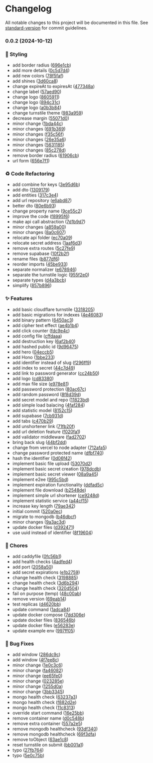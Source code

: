 # Changelog

All notable changes to this project will be documented in this file. See [standard-version](https://github.com/conventional-changelog/standard-version) for commit guidelines.

### 0.0.2 (2024-10-12)


### 💄 Styling

* add border radius ([696e1cb](https://github.com/remvze/katana/commit/696e1cbba698a2e428f717bc14a3b0ac03a75350))
* add more details ([0c5d7d4](https://github.com/remvze/katana/commit/0c5d7d411e44e3153781bd1d11ce4708111d556d))
* add new colors ([78f5faf](https://github.com/remvze/katana/commit/78f5fafc4fb8f547f1411351313c71767df11cc7))
* add shines ([3d60ca8](https://github.com/remvze/katana/commit/3d60ca84bd8c330de5cab4c8d1875bd4c741fb0d))
* change expireAt to expiresAt ([477348a](https://github.com/remvze/katana/commit/477348a58ca68e0fd44bad597733d887c472f9ce))
* change label ([57aed90](https://github.com/remvze/katana/commit/57aed90c9f4852fb71ed0200a23b729ad0838f75))
* change logo ([8605911](https://github.com/remvze/katana/commit/860591160e1500604baf6f30a15bfdea0e6ba867))
* change logo ([894c31c](https://github.com/remvze/katana/commit/894c31c85a168ea2a5bbba47e91685fa3be46517))
* change logo ([a0b3b84](https://github.com/remvze/katana/commit/a0b3b841f0ab6f8cdcb294802296a2ec8b91cc39))
* change turnstile theme ([983a959](https://github.com/remvze/katana/commit/983a95957f5f7d6e4ef2580837359fec9ecc4c4b))
* decrease margin ([55071d0](https://github.com/remvze/katana/commit/55071d08eb1885e66ce670abb55b0c84f4638a3d))
* minor change ([1bda44c](https://github.com/remvze/katana/commit/1bda44c9b73729fae0ff79f1aed66f9f58e57b42))
* minor changes ([691b369](https://github.com/remvze/katana/commit/691b369f08f87571aa1babdcb67594748e2ae632))
* minor changes ([f35c56f](https://github.com/remvze/katana/commit/f35c56f9826865ce99978fa0f8937148efbdb0c7))
* minor changes ([26e35a6](https://github.com/remvze/katana/commit/26e35a6fad8e1b84e6f734f9cd190ad09e7c6761))
* minor changes ([5631185](https://github.com/remvze/katana/commit/56311854e6b9af6401b3f9df641774b125eade45))
* minor changes ([85c278d](https://github.com/remvze/katana/commit/85c278dd155a688f3b7606853a07ad5f9f34b8f6))
* remove border radius ([61906cb](https://github.com/remvze/katana/commit/61906cb3f963e13141f5461df71de79bba1adec1))
* url form ([656e7f1](https://github.com/remvze/katana/commit/656e7f160ec01d24877c30dbc94d01c4dfdf3dd8))


### ♻️ Code Refactoring

* add combine for keys ([3e95d6b](https://github.com/remvze/katana/commit/3e95d6b3947cb88ff81b898d506036cf629aff5a))
* add dto ([1309179](https://github.com/remvze/katana/commit/13091798fe41ca40cb17b908ecbec07ae69eb9e1))
* add entities ([317c3e4](https://github.com/remvze/katana/commit/317c3e472603ee5120c4754faa28599f7aca5e79))
* add url repository ([e6abd87](https://github.com/remvze/katana/commit/e6abd8772a4983548e5328747d200dab4c5049da))
* better dto ([80e6b93](https://github.com/remvze/katana/commit/80e6b931ff7ad49bdb580ef686af2d4a1fd17bee))
* change property name ([9ce55c2](https://github.com/remvze/katana/commit/9ce55c2a0d3aa1e343fcbf5deef875595167acaf))
* improve the code ([f8995f6](https://github.com/remvze/katana/commit/f8995f6987f0e27a0d56df7d1487016e4a9d66f8))
* make api call abstraction ([7d1b9d7](https://github.com/remvze/katana/commit/7d1b9d72a3f1a2f4a2029c5fbabc6f3dd5038f8d))
* minor changes ([a859a00](https://github.com/remvze/katana/commit/a859a00f7bc973c5e1768ea261b3a9d3b51508f3))
* minor changes ([8a0c607](https://github.com/remvze/katana/commit/8a0c607bc53fea452694d7a89e7062397bb0698a))
* relocate api folder ([ec70a09](https://github.com/remvze/katana/commit/ec70a09ea5a3a908cd5ac295597212bc2de44bbf))
* relocate secret address ([1aaf6d3](https://github.com/remvze/katana/commit/1aaf6d3b1d23e02f19f2d37d6c09d8bdbdaae1a7))
* remove extra routes ([5c27fe9](https://github.com/remvze/katana/commit/5c27fe9d75c02ed8e8991870daf1538ac809d613))
* remove supabase ([10f2b2f](https://github.com/remvze/katana/commit/10f2b2f4d48ce03384a8bd95173f3884259a2054))
* rename files ([b877df6](https://github.com/remvze/katana/commit/b877df68369faec69678ac5c95e0bde978233f60))
* reorder imports ([45be933](https://github.com/remvze/katana/commit/45be9330f2e15dd2b88807295a5a4a1d40becf7c))
* separate normalizer ([e678946](https://github.com/remvze/katana/commit/e6789460bf816cc1570958099eb3793e9cb7417d))
* separate the turnstile logic ([955f2e0](https://github.com/remvze/katana/commit/955f2e028c664dea11ebe604f40d00e655ce3da9))
* separate types ([d4a3bcb](https://github.com/remvze/katana/commit/d4a3bcbfb2fa45138ef681656619eb2c5d0f6107))
* simplify ([857b896](https://github.com/remvze/katana/commit/857b896a92bd12714cb18a0c172a00ecf1c5e2f8))


### ✨ Features

* add basic cloudflare turnstile ([3318205](https://github.com/remvze/katana/commit/33182057f3b4e7cc439753e3042cfdc21adc83f5))
* add basic migrations for indexes ([4e46083](https://github.com/remvze/katana/commit/4e460830529d7dd772a43c8939459f7565345150))
* add binary pattern ([6450ac3](https://github.com/remvze/katana/commit/6450ac38e8b9e5301203b516398264ec9b18507e))
* add cipher text effect ([ae4b1b4](https://github.com/remvze/katana/commit/ae4b1b4650f67254ba434f82f64ebfef31c53a5e))
* add click counter ([fdc9e4c](https://github.com/remvze/katana/commit/fdc9e4c9ad239002f6fef31c64ac7b2b0fa84093))
* add config file ([cffdaaa](https://github.com/remvze/katana/commit/cffdaaa8c9a5e1b0421c44e28c6d41c0ff175d6b))
* add destruction key ([6af2b40](https://github.com/remvze/katana/commit/6af2b40f73fbdbdf5231b0081c8f2ac62d1a0fc1))
* add hashed public id ([9d96475](https://github.com/remvze/katana/commit/9d9647518e4545a3399ce5a385617751404bf42b))
* add hero ([04eccb5](https://github.com/remvze/katana/commit/04eccb5346580c01f50635c73aef5d09ddf99a82))
* add Hono ([1bbe233](https://github.com/remvze/katana/commit/1bbe233295a73ca30035353fddbe01425b3de3de))
* add identifier instead of slug ([f296ff9](https://github.com/remvze/katana/commit/f296ff96b4304bfc6516cad9df142082ea40ac02))
* add index to secret ([44c7d49](https://github.com/remvze/katana/commit/44c7d49288c68641b7818acd5bbf7a8b33514c39))
* add link to password generator ([cc24b50](https://github.com/remvze/katana/commit/cc24b508c0faf145ed3efe3fb2d13c0b3ab2f048))
* add logo ([cd83380](https://github.com/remvze/katana/commit/cd83380fdc0999459612674aee046c4aa640cf2a))
* add max file size ([e978e81](https://github.com/remvze/katana/commit/e978e81bef9f835b16aae1ca647f5fa7d5b198ee))
* add password protection ([80ac67c](https://github.com/remvze/katana/commit/80ac67cb19dfb284593b263c11a235fa72e2fe81))
* add random password ([8f8d39d](https://github.com/remvze/katana/commit/8f8d39d97f8db46fbf8652d3cd1bc92f7e3b9341))
* add secret model and repo ([11823bd](https://github.com/remvze/katana/commit/11823bdebf49ae35b570d908b8fed74a9a17bd71))
* add simple load balacing ([4faf284](https://github.com/remvze/katana/commit/4faf2841a4292c812007927b812c67ab331db590))
* add statistic model ([8152c15](https://github.com/remvze/katana/commit/8152c151bb9a074fb511f6ef9b06d0509a950c13))
* add supabase ([7cb931d](https://github.com/remvze/katana/commit/7cb931dd3d2f6443a3fbcdd3b0c7d41c5d45fbab))
* add tabs ([c470b29](https://github.com/remvze/katana/commit/c470b2926d6ddf20033a3fe12a793aecdf988ce9))
* add unshortener link ([71fb20f](https://github.com/remvze/katana/commit/71fb20f3a46d6486f660406adb206d4c9e8f35c3))
* add url deletion feature ([f020fa1](https://github.com/remvze/katana/commit/f020fa1121acc5789aec8f12ddfb490299463854))
* add validator middleware ([fad2702](https://github.com/remvze/katana/commit/fad27020cc4fd26d8cb572fa813b9dcd57110985))
* bring back slug ([44bf2dd](https://github.com/remvze/katana/commit/44bf2dd9899409c8da714915ee645d802d0b09c2))
* change from vercel to node adapter ([712afa5](https://github.com/remvze/katana/commit/712afa52c836ec58482217f2c5d6c837543c25ea))
* change password protected name ([dfbf740](https://github.com/remvze/katana/commit/dfbf740dc07c67898d782601f53da6a2d4afa554))
* hash the identifier ([0d06f42](https://github.com/remvze/katana/commit/0d06f42645a941ff19e4af653b40bedc9a97ff20))
* implement basic file upload ([53070d2](https://github.com/remvze/katana/commit/53070d210dab798d30046b7f06ebe9257a7f021a))
* implement basic secret creation ([978dcdb](https://github.com/remvze/katana/commit/978dcdbe2d203d53daf4d94212c3e95496a9f801))
* implement basic secret viewer ([08a9a45](https://github.com/remvze/katana/commit/08a9a457b8d0eeaee0bc836bd22c907105c6add1))
* implement e2ee ([995c5bd](https://github.com/remvze/katana/commit/995c5bd918fb295ede3641724aec8b4da321ccf1))
* implement expiration functionality ([ddfad5c](https://github.com/remvze/katana/commit/ddfad5c7624093ee8c08c609f7dd818d513a0a9e))
* implement file download ([b2548de](https://github.com/remvze/katana/commit/b2548de04d4890a6be700b519b91109766cb2654))
* implement simple url shortener ([ce9248d](https://github.com/remvze/katana/commit/ce9248d0783d10214656e40df770fe1d8376cfb6))
* implement statistic service ([a44cf15](https://github.com/remvze/katana/commit/a44cf15fda8057c2f2f08868cb70e9a05aa818dd))
* increase key length ([79ae342](https://github.com/remvze/katana/commit/79ae342de47e80bc179953f07fb77f382f287049))
* initial commit ([520a0ec](https://github.com/remvze/katana/commit/520a0ec67886b2b3950056a61239e964d3f6622b))
* migrate to mongodb ([b46dbcf](https://github.com/remvze/katana/commit/b46dbcf608d55d2401c96eeff7f3c18628cea0da))
* minor changes ([9a3ac3d](https://github.com/remvze/katana/commit/9a3ac3d897649e1f310a2d6c8f3448a652b4cfea))
* update docker files ([d392471](https://github.com/remvze/katana/commit/d392471768ebd739372e567124682d592b716db1))
* use uuid instead of identifier ([8f19604](https://github.com/remvze/katana/commit/8f19604badff3d1bf2c640ae186e53263a026f30))


### 🚚 Chores

* add caddyfile ([0fc56b1](https://github.com/remvze/katana/commit/0fc56b1f3bbf108ad625229ee3d1e9fb4524e056))
* add health checks ([4adfed4](https://github.com/remvze/katana/commit/4adfed4b18d9054dbd9ebd4aae98f3572c43325b))
* add port ([2058a50](https://github.com/remvze/katana/commit/2058a5046f3ecea499c7ebf8d1fc0f491d92ecd5))
* add secret expirations ([e1b2759](https://github.com/remvze/katana/commit/e1b27593d134964237d2d85481aa2c43adb4db15))
* change health check ([3198885](https://github.com/remvze/katana/commit/3198885e98aa9baddc4f648a5cc1726bb1b630bc))
* change health check ([3d6b294](https://github.com/remvze/katana/commit/3d6b294d790962d1f170a5295bdd5cee78ebd1cd))
* change health check ([320d504](https://github.com/remvze/katana/commit/320d504022add085e4c456fcb1a74bbeb163c44b))
* fail on purpose (temp) ([48c00ab](https://github.com/remvze/katana/commit/48c00ab1d0105878a8c1e7e07aae8bb55b470429))
* remove version ([69eab14](https://github.com/remvze/katana/commit/69eab14b734d839d5b634cef6f1838cfc06eae89))
* test replicas ([d4620bb](https://github.com/remvze/katana/commit/d4620bbfdc7ae42afd2c2e79e54436121f1a2756))
* update command ([1adca84](https://github.com/remvze/katana/commit/1adca8453c5636f4ad98fff47e3e160bee210d52))
* update docker compose ([7dd306e](https://github.com/remvze/katana/commit/7dd306ed3abb177d012da24af3f768fa3548d3e1))
* update docker files ([836546b](https://github.com/remvze/katana/commit/836546b2ec449c31a14fe9b348d390bac7596f6e))
* update docker files ([e56283e](https://github.com/remvze/katana/commit/e56283ebde84086ea87da1ab6ee881994289c486))
* update example env ([997ff05](https://github.com/remvze/katana/commit/997ff05e67ef4c1d8bba78196601734abb472d9a))


### 🐛 Bug Fixes

* add window ([286dc9c](https://github.com/remvze/katana/commit/286dc9c0585e4ebb1814f9ccc3f9ea00822a3310))
* add window ([4f7ee8c](https://github.com/remvze/katana/commit/4f7ee8ce4950978df8aff86870f1088e20ef6f1b))
* minor change ([1e0c3c6](https://github.com/remvze/katana/commit/1e0c3c6c41a9b4d464f26beaac0628ce88df4f6f))
* minor change ([fa46082](https://github.com/remvze/katana/commit/fa4608204d7a12176c2c4bed017d5e4f7913532d))
* minor change ([ee65fe0](https://github.com/remvze/katana/commit/ee65fe089e494a31845d8c88407e62695d06a1a6))
* minor change ([023285e](https://github.com/remvze/katana/commit/023285ec88d8bd285c0e1b58c13ee35c9cb18e5d))
* minor change ([1255d0a](https://github.com/remvze/katana/commit/1255d0a3a13fb25a17add2d597432a16891a400c))
* minor change ([3bb3345](https://github.com/remvze/katana/commit/3bb3345f2b4eaeb4c238f52c38fdf798d567278d))
* mongo health check ([63237a3](https://github.com/remvze/katana/commit/63237a36de31c431b63b541072a235244ba41611))
* mongo health check ([f882d2e](https://github.com/remvze/katana/commit/f882d2e7a578fe8b25aec38442ba7361a4d6ae82))
* mongo health check ([11c8313](https://github.com/remvze/katana/commit/11c83134bd3d3b26f4570d419aa4ac44025cb2a3))
* override start command ([16e25bb](https://github.com/remvze/katana/commit/16e25bbe47dca52ee73184ecf0f975523aa3621b))
* remove container name ([d0c548b](https://github.com/remvze/katana/commit/d0c548ba6af3b936667fa768764802e3e0d1ff51))
* remove extra container ([557a2e5](https://github.com/remvze/katana/commit/557a2e50b8d13daede35a9199b45d3225049908b))
* remove mongodb healthcheck ([93df340](https://github.com/remvze/katana/commit/93df3404a1915c96aae7e5169c06f5768f8f6613))
* remove mongodb healthcheck ([69f3dfa](https://github.com/remvze/katana/commit/69f3dfa6bdbcfc468b843368b9ec4097db36c8b9))
* remove toObject ([63ae1c8](https://github.com/remvze/katana/commit/63ae1c80378e1a1c4963affde07adc8b0d61e7e4))
* reset turnstile on submit ([bb001a1](https://github.com/remvze/katana/commit/bb001a17623eaf9c203d85281ea77accad66c377))
* typo ([27fb764](https://github.com/remvze/katana/commit/27fb764603c7069a1e323475245f9fdbba28d5e3))
* typo ([5e0c75b](https://github.com/remvze/katana/commit/5e0c75b69f51b60b33935a6c86deca53907fa23e))
